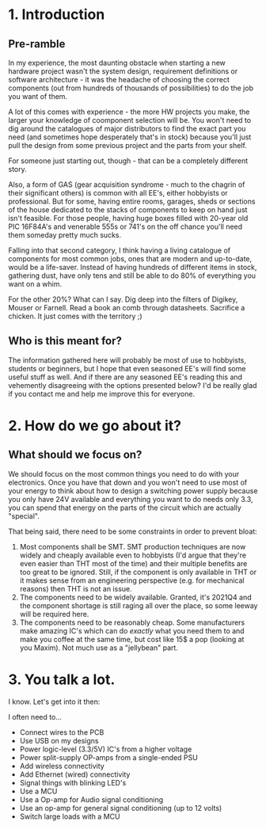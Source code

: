 # 1. Introduction

## Pre-ramble

In my experience, the most daunting obstacle when starting a new hardware project wasn't the system design, requirement definitions or software architecture - it was the headache of choosing the correct components (out from hundreds of thousands of possibilities) to do the job you want of them.

A lot of this comes with experience - the more HW projects you make, the larger your knowledge of coomponent selection will be. You won't need to dig around the catalogues of major distributors to find the exact part you need (and sometimes hope desperately that's in stock) because you'll just pull the design from some previous project and the parts from your shelf.

For someone just starting out, though - that can be a completely different story.

Also, a form of GAS (gear acquisition syndrome - much to the chagrin of their significant others) is common with all EE's, either hobbyists or professional. But for some, having entire rooms, garages, sheds or sections of the house dedicated to the stacks of components to keep on hand just isn't feasible. For those people, having huge boxes filled with 20-year old PIC 16F84A's and venerable 555s or 741's on the off chance you'll need them someday pretty much sucks.

Falling into that second category, I think having a living catalogue of components for most common jobs, ones that are modern and up-to-date, would be a life-saver. Instead of having hundreds of different items in stock, gathering dust, have only tens and still be able to do 80% of everything you want on a whim.  

For the other 20%? What can I say. Dig deep into the filters of Digikey, Mouser or Farnell. Read a book an comb through datasheets. Sacrifice a chicken. It just comes with the territory ;)

## Who is this meant for?

The information gathered here will probably be most of use to hobbyists, students or beginners, but I hope that even seasoned EE's will find some useful stuff as well. And if there are any seasoned EE's reading this and vehemently disagreeing with the options presented below? I'd be really glad if you contact me and help me improve this for everyone.

# 2. How do we go about it?

## What should we focus on?

We should focus on the most common things you need to do with your electronics. Once you have that down and you won't need to use most of your energy to think about how to design a switching power supply because you only have 24V available and everything you want to do needs only 3.3, you can spend that energy on the parts of the circuit which are actually "special".

That being said, there need to be some constraints in order to prevent bloat:

1. Most components shall be SMT. SMT production techniques are now widely and cheaply available even to hobbyists (I'd argue that they're even easier than THT most of the time) and their multiple benefits are too great to be ignored. Still, if the component is only available in THT or it makes sense from an engineering perspective (e.g. for mechanical reasons) then THT is not an issue.
2. The components need to be widely available. Granted, it's 2021Q4 and the component shortage is still raging all over the place, so some leeway will be required here.
3. The components need to be reasonably cheap. Some manufacturers make amazing IC's which can do *exactly* what you need them to and make you coffee at the same time, but cost like 15$ a pop (looking at you Maxim). Not much use as a "jellybean" part.

# 3. You talk a lot.

I know. Let's get into it then:

I often need to...

* Connect wires to the PCB
* Use USB on my designs
* Power logic-level (3.3/5V) IC's from a higher voltage
* Power split-supply OP-amps from a single-ended PSU
* Add wireless connectivity
* Add Ethernet (wired) connectivity
* Signal things with blinking LED's
* Use a MCU
* Use a Op-amp for Audio signal conditioning
* Use an op-amp for general signal conditioning (up to 12 volts)
* Switch large loads with a MCU